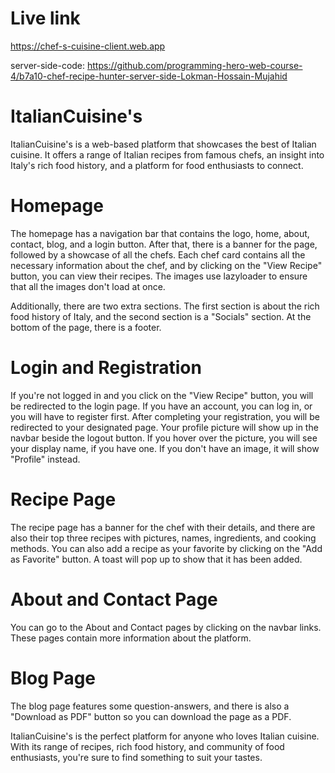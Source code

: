 # Live link
https://chef-s-cuisine-client.web.app

server-side-code: https://github.com/programming-hero-web-course-4/b7a10-chef-recipe-hunter-server-side-Lokman-Hossain-Mujahid

# ItalianCuisine's
ItalianCuisine's is a web-based platform that showcases the best of Italian cuisine. It offers a range of Italian recipes from famous chefs, an insight into Italy's rich food history, and a platform for food enthusiasts to connect.

# Homepage
The homepage has a navigation bar that contains the logo, home, about, contact, blog, and a login button. After that, there is a banner for the page, followed by a showcase of all the chefs. Each chef card contains all the necessary information about the chef, and by clicking on the "View Recipe" button, you can view their recipes. The images use lazyloader to ensure that all the images don't load at once.

Additionally, there are two extra sections. The first section is about the rich food history of Italy, and the second section is a "Socials" section. At the bottom of the page, there is a footer.

# Login and Registration
If you're not logged in and you click on the "View Recipe" button, you will be redirected to the login page. If you have an account, you can log in, or you will have to register first. After completing your registration, you will be redirected to your designated page. Your profile picture will show up in the navbar beside the logout button. If you hover over the picture, you will see your display name, if you have one. If you don't have an image, it will show "Profile" instead.

# Recipe Page
The recipe page has a banner for the chef with their details, and there are also their top three recipes with pictures, names, ingredients, and cooking methods. You can also add a recipe as your favorite by clicking on the "Add as Favorite" button. A toast will pop up to show that it has been added.

# About and Contact Page
You can go to the About and Contact pages by clicking on the navbar links. These pages contain more information about the platform.

# Blog Page
The blog page features some question-answers, and there is also a "Download as PDF" button so you can download the page as a PDF.

ItalianCuisine's is the perfect platform for anyone who loves Italian cuisine. With its range of recipes, rich food history, and community of food enthusiasts, you're sure to find something to suit your tastes.

